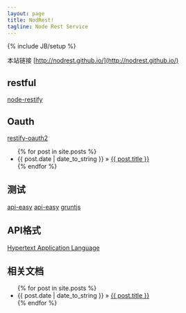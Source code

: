```yaml
---
layout: page
title: NodRest!
tagline: Node Rest Service
---
```

{% include JB/setup %}

本站链接 [http://nodrest.github.io/](http://nodrest.github.io/)

## restful

[node-restify][]

    
## Oauth

[restify-oauth2][]

<ul class="posts">
  {% for post in site.posts %}
    <li><span>{{ post.date | date_to_string }}</span> &raquo; <a href="{{ BASE_PATH }}{{ post.url }}">{{ post.title }}</a></li>
  {% endfor %}
</ul>

## 测试

[api-easy][] [api-easy][] [gruntjs][]

## API格式

[Hypertext Application Language][hal]

## 相关文档

<ul class="posts">
  {% for post in site.posts %}
    <li><span>{{ post.date | date_to_string }}</span> &raquo; <a href="{{ BASE_PATH }}{{ post.url }}">{{ post.title }}</a></li>
  {% endfor %}
</ul>

[restify-oauth2]: https://github.com/nodrest/restify-oauth2
[node-restify]: https://github.com/nodrest/node-restify
[vows]: https://github.com/nodrest/vows
[api-easy]: https://github.com/nodrest/api-easy
[gruntjs]: http://gruntjs.com/
[mean.io]: http://www.mean.io/
[HAL]: https://github.com/nodrest/hal_specification
